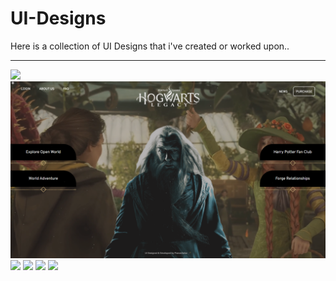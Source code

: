 # UI-Designs
Here is a collection of UI Designs that i've created or worked upon..
<hr>
<img src="https://github.com/PranavSatav/UI-Designs/blob/main/GTA%206%20Protagonist%20UI/UI%20Screenshot.png">
<img src="https://github.com/PranavSatav/UI-Designs/blob/main/Hogwarts%20Legacy%20UI/UI%20Screenshot.png">
<img src="https://i.imgur.com/HCUflep.png">
<img src="https://i.imgur.com/wsxvJ4G.jpg">
<img src="https://i.imgur.com/zwoRMRN.png">
<img src="https://github.com/PranavSatav/UI-Designs/blob/main/Works-Screenshot.png">
